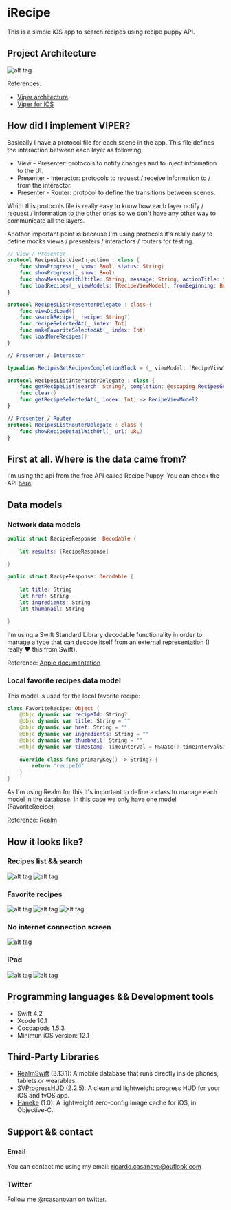 # iRecipe

This is a simple iOS app to search recipes using recipe puppy API.

## Project Architecture 
![alt tag](https://github.com/rcasanovan/iRecipe/blob/master/Images/projectArchitecture.jpeg?raw=true)

References:
* [Viper architecture](https://www.objc.io/issues/13-architecture/viper/)
* [Viper for iOS](https://medium.com/@smalam119/viper-design-pattern-for-ios-application-development-7a9703902af6)

## How did I implement VIPER?

Basically I have a protocol file for each scene in the app. This file defines the interaction between each layer as following:

* View - Presenter: protocols to notify changes and to inject information to the UI.
* Presenter - Interactor: protocols to request / receive information to / from the interactor.
* Presenter - Router: protocol to define the transitions between scenes.

Whith this protocols file is really easy to know how each layer notify / request / information to the other ones so we don't have any other way to communicate all the layers.

Another important point is because I'm using protocols it's really easy to define mocks views / presenters / interactors / routers for testing.

```swift
// View / Presenter
protocol RecipesListViewInjection : class {
    func showProgress(_ show: Bool, status: String)
    func showProgress(_ show: Bool)
    func showMessageWith(title: String, message: String, actionTitle: String)
    func loadRecipes(_ viewModels: [RecipeViewModel], fromBeginning: Bool)
}

protocol RecipesListPresenterDelegate : class {
    func viewDidLoad()
    func searchRecipe(_ recipe: String?)
    func recipeSelectedAt(_ index: Int)
    func makeFavoriteSelectedAt(_ index: Int)
    func loadMoreRecipes()
}

// Presenter / Interactor

typealias RecipesGetRecipesCompletionBlock = (_ viewModel: [RecipeViewModel]?, _ success: Bool, _ error: ResultError?) -> Void

protocol RecipesListInteractorDelegate : class {
    func getRecipeList(search: String?, completion: @escaping RecipesGetRecipesCompletionBlock)
    func clear()
    func getRecipeSelectedAt(_ index: Int) -> RecipeViewModel?
}

// Presenter / Router
protocol RecipesListRouterDelegate : class {
    func showRecipeDetailWithUrl(_ url: URL)
}
```

## First at all. Where is the data came from?

I'm using the api from the free API called Recipe Puppy. You can check the API [here](http://www.recipepuppy.com/about/api/).

## Data models

### Network data models

```swift
public struct RecipesResponse: Decodable {
    
    let results: [RecipeResponse]
    
}

public struct RecipeResponse: Decodable {
    
    let title: String
    let href: String
    let ingredients: String
    let thumbnail: String
    
}
```

I'm using a Swift Standard Library decodable functionality in order to manage a type that can decode itself from an external representation (I really ❤ this from Swift).

Reference: [Apple documentation](https://developer.apple.com/documentation/swift/swift_standard_library/encoding_decoding_and_serialization)

### Local favorite recipes data model

This model is used for the local favorite recipe:

```swift
class FavoriteRecipe: Object {
    @objc dynamic var recipeId: String?
    @objc dynamic var title: String = ""
    @objc dynamic var href: String = ""
    @objc dynamic var ingredients: String = ""
    @objc dynamic var thumbnail: String = ""
    @objc dynamic var timestamp: TimeInterval = NSDate().timeIntervalSince1970
    
    override class func primaryKey() -> String? {
        return "recipeId"
    }
}
```

As I'm using Realm for this it's important to define a class to manage each model in the database. In this case we only have one model (FavoriteRecipe)

Reference: [Realm](https://realm.io/docs/swift/latest)

## How it looks like?

### Recipes list && search
![alt tag](https://github.com/rcasanovan/iRecipe/blob/master/Images/01.PNG?raw=true)
![alt tag](https://github.com/rcasanovan/iRecipe/blob/master/Images/02.PNG?raw=true)

### Favorite recipes
![alt tag](https://github.com/rcasanovan/iRecipe/blob/master/Images/03.PNG?raw=true)
![alt tag](https://github.com/rcasanovan/iRecipe/blob/master/Images/04.PNG?raw=true)
![alt tag](https://github.com/rcasanovan/iRecipe/blob/master/Images/05.PNG?raw=true)

### No internet connection screen
![alt tag](https://github.com/rcasanovan/iHealth/blob/master/Images/06.PNG?raw=true)

### iPad
![alt tag](https://github.com/rcasanovan/iRecipe/blob/master/Images/iPad01.png?raw=true)
![alt tag](https://github.com/rcasanovan/iRecipe/blob/master/Images/iPad02.png?raw=true)

## Programming languages && Development tools

* Swift 4.2
* Xcode 10.1
* [Cocoapods](https://cocoapods.org) 1.5.3
* Minimun iOS version: 12.1

## Third-Party Libraries

* [RealmSwift](https://github.com/realm/realm-cocoa) (3.13.1): A mobile database that runs directly inside phones, tablets or wearables.
* [SVProgressHUD](https://github.com/SVProgressHUD/SVProgressHUD) (2.2.5): A clean and lightweight progress HUD for your iOS and tvOS app.
* [Haneke](https://github.com/Haneke/Haneke) (1.0): A lightweight zero-config image cache for iOS, in Objective-C.

## Support && contact

### Email

You can contact me using my email: ricardo.casanova@outlook.com

### Twitter

Follow me [@rcasanovan](http://twitter.com/rcasanovan) on twitter.